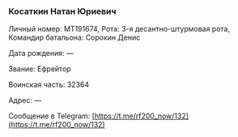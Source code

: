 ### Косаткин Натан Юриевич

Личный номер: МТ191674, Рота: 3-я десантно-штурмовая рота, Командир батальона: Сорокин Денис

Дата рождения: —

Звание: Ефрейтор

Воинская часть: 32364

Адрес: —

Сообщение в Telegram: [https://t.me/rf200_now/132](https://t.me/rf200_now/132)
